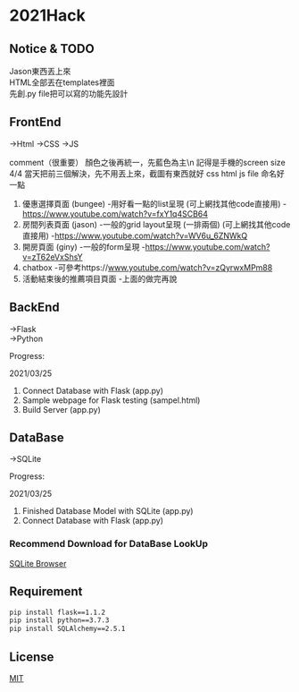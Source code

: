 # 2021Hack

## Notice & TODO

Jason東西丟上來  
HTML全部丟在templates裡面  
先創.py file把可以寫的功能先設計

## FrontEnd



->Html 
->CSS
->JS

comment（很重要）
顏色之後再統一，先藍色為主\n
記得是手機的screen size
4/4 當天把前三個解決，先不用丟上來，截圖有東西就好 
css html js file 命名好一點

1. 優惠選擇頁面 (bungee)
      -用好看一點的list呈現 (可上網找其他code直接用)
      -https://www.youtube.com/watch?v=fxY1q4SCB64
2. 房間列表頁面 (jason)
      -一般的grid layout呈現 (一排兩個) (可上網找其他code直接用)
      -https://www.youtube.com/watch?v=WV6u_6ZNWkQ
3. 開房頁面 (giny)
      -一般的form呈現 
      -https://www.youtube.com/watch?v=zT62eVxShsY
4. chatbox
      -可參考https://www.youtube.com/watch?v=zQyrwxMPm88 
5. 活動結束後的推薦項目頁面
      -上面的做完再說


## BackEnd

->Flask  
->Python

Progress:  

2021/03/25
1. Connect Database with Flask (app.py)
2. Sample webpage for Flask testing (sampel.html)  
3. Build Server (app.py)



## DataBase
->SQLite

Progress:  

2021/03/25
1. Finished Database Model with SQLite (app.py)  
2. Connect Database with Flask (app.py)

### Recommend Download for DataBase LookUp

[SQLite Browser](https://sqlitebrowser.org/)


## Requirement

```bash
pip install flask==1.1.2
pip install python==3.7.3
pip install SQLAlchemy==2.5.1
```  

## License
[MIT](https://choosealicense.com/licenses/mit/)
